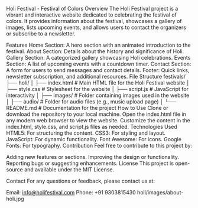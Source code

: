 Holi Festival - Festival of Colors
Overview
The Holi Festival project is a vibrant and interactive website dedicated to celebrating the festival of colors. It provides information about the festival, showcases a gallery of images, lists upcoming events, and allows users to contact the organizers or subscribe to a newsletter.

Features
Home Section: A hero section with an animated introduction to the festival.
About Section: Details about the history and significance of Holi.
Gallery Section: A categorized gallery showcasing Holi celebrations.
Events Section: A list of upcoming events with a countdown timer.
Contact Section: A form for users to send messages and contact details.
Footer: Quick links, newsletter subscription, and additional resources.
File Structure
festivals/
├── holi/
│   ├── index.html       # Main HTML file for the Holi Festival website
│   ├── style.css        # Stylesheet for the website
│   ├── script.js        # JavaScript for interactivity
│   ├── images/          # Folder containing images used in the website
│   ├── audio/           # Folder for audio files (e.g., music upload page)
│   └── README.md        # Documentation for the project
How to Use
Clone or download the repository to your local machine.
Open the index.html file in any modern web browser to view the website.
Customize the content in the index.html, style.css, and script.js files as needed.
Technologies Used
HTML5: For structuring the content.
CSS3: For styling and layout.
JavaScript: For dynamic functionality.
Font Awesome: For icons.
Google Fonts: For typography.
Contribution
Feel free to contribute to this project by:

Adding new features or sections.
Improving the design or functionality.
Reporting bugs or suggesting enhancements.
License
This project is open-source and available under the MIT License.

Contact
For any questions or feedback, please contact us at:

Email: info@holifestival.com
Phone: +91 9303815430
‎holi/images/about-holi.jpg

